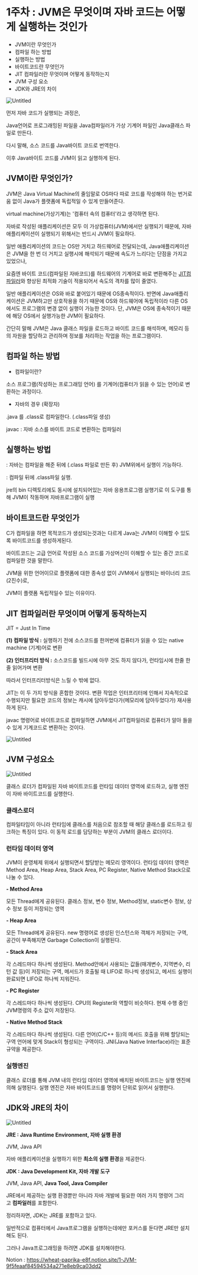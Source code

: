 # 1주차 : JVM은 무엇이며 자바 코드는 어떻게 실행하는 것인가

- JVM이란 무엇인가
- 컴파일 하는 방법
- 실행하는 방법
- 바이트코드란 무엇인가
- JIT 컴파일러란 무엇이며 어떻게 동작하는지
- JVM 구성 요소
- JDK와 JRE의 차이

![Untitled](1%E1%84%8C%E1%85%AE%E1%84%8E%E1%85%A1%20JVM%E1%84%8B%E1%85%B3%E1%86%AB%20%E1%84%86%E1%85%AE%E1%84%8B%E1%85%A5%E1%86%BA%E1%84%8B%E1%85%B5%E1%84%86%E1%85%A7%20%E1%84%8C%E1%85%A1%E1%84%87%E1%85%A1%20%E1%84%8F%E1%85%A9%E1%84%83%E1%85%B3%E1%84%82%E1%85%B3%E1%86%AB%20%E1%84%8B%E1%85%A5%E1%84%84%E1%85%A5%E1%87%82%E1%84%80%E1%85%A6%20%E1%84%89%E1%85%B5%E1%86%AF%E1%84%92%E1%85%A2%E1%86%BC%20cf8f840d7da54da4af24bb07f77774bc.png)

먼저 자바 코드가 실행되는 과정은,

Java언어로 프로그래밍된 파일을 Java컴파일러가 가상 기계어 파일인 Java클래스 파일로 만든다. 

다시 말해, 소스 코드를 Java바이트 코드로 번역한다. 

이후 Java바이트 코드를 JVM이 읽고 실행하게 된다.

## JVM이란 무엇인가?

JVM은 Java Virtual Machine의 줄임말로 OS마다 따로 코드를 작성해야 하는 번거로움 없이 Java가 플랫폼에 독립적일 수 있게 만들어준다.

virtual machine(가상기계)는 '컴퓨터 속의 컴퓨터'라고 생각하면 된다.

자바로 작성된 애플리케이션은 모두 이 가상컴퓨터(JVM)에서만 실행되기 때문에, 자바 애플리케이션이 실행되기 위해서는 반드시 JVM이 필요하다.

일반 애플리케이션의 코드는 OS만 거치고 하드웨어로 전달되는데, Java애플리케이션은 JVM을 한 번 더 거치고 실행시에 해석되기 때문에 속도가 느리다는 단점을 가지고 있었으나,

요즘엔 바이트 코드(컴파일된 자바코드)를 하드웨어의 기계어로 바로 변환해주는 [JIT컴파일러]()와 향상된 최적화 기술이 적용되어서 속도의 격차를 많이 줄였다.

일반 애플리케이션은 OS와 바로 붙어있기 때문에 OS종속적이다. 반면에 Java애플리케이션은 JVM하고만 상호작용을 하기 때문에 OS와 하드웨어에 독립적이라 다른 OS에서도 프로그램의 변경 없이 실행이 가능한 것이다. 단, JVM은 OS에 종속적이기 때문에 해당 OS에서 실행가능한 JVM이 필요하다.

간단히 말해 JVM은 Java 클래스 파일을 로드하고 바이트 코드를 해석하며, 메모리 등의 자원을 할당하고 관리하며 정보를 처리하는 작업을 하는 프로그램이다.

## 컴파일 하는 방법

- 컴파일이란?

소스 프로그램(작성하는 프로그래밍 언어) 를 기계어(컴퓨터가 읽을 수 있는 언어)로 변환하는 과정이다.

- 자바의 경우 (확장자)

.java 를 .class로 컴파일한다. (.class파일 생성)

javac : 자바 소스를 바이트 코드로 변환하는 컴파일러

## **실행하는 방법**

: 자바는 컴파일을 해준 뒤에 (.class 파일로 만든 후) JVM위에서 실행이 가능하다.

: 컴파일 뒤에 .class파일 실행.

jre의 bin 디렉토리에도 동시에 설치되어있는 자바 응용프로그램 실행기로 이 도구를 통해 JVM이 작동하며 자바프로그램이 실행

## **바이트코드란 무엇인가**

C가 컴파일을 하면 목적코드가 생성되는것과는 다르게 Java는 JVM이 이해할 수 있도록 바이트코드를 생성하게된다. 

바이트코드는 고급 언어로 작성된 소스 코드를 가상머신이 이해할 수 있는 중간 코드로 컴파일한 것을 말한다.

JVM을 위한 언어이므로 플랫폼에 대한 종속성 없이 JVM에서 실행되는 바이너리 코드(2진수)로, 

JVM이 플랫폼 독립적일수 있는 이유이다. 

## JIT 컴파일러란 무엇이며 어떻게 동작하는지

JIT = Just In Time

**(1) 컴파일 방식 :**  실행하기 전에 소스코드를 한꺼번에 컴퓨터가 읽을 수 있는 native machine (기계)어로 변환

**(2) 인터프리터 방식 :** 소스코드를 빌드시에 아무 것도 하지 않다가, 런타임시에 한줄 한줄 읽어가며 변환

따라서 인터프리터방식은 느릴 수 밖에 없다.

JIT는 이 두 가지 방식을 혼합한 것이다. 변환 작업은 인터프리터에 인해서 지속적으로 수행되지만 필요한 코드의 정보는 캐시에 담아두었다가(메모리에 담아두었다가) 재사용하게 된다.

javac 명령어로 바이트코드로 컴파일하면 JVM에서 JIT컴파일러로 컴퓨터가 알아 들을 수 있게 기계코드로 변환하는 것이다. 

![Untitled](1%E1%84%8C%E1%85%AE%E1%84%8E%E1%85%A1%20JVM%E1%84%8B%E1%85%B3%E1%86%AB%20%E1%84%86%E1%85%AE%E1%84%8B%E1%85%A5%E1%86%BA%E1%84%8B%E1%85%B5%E1%84%86%E1%85%A7%20%E1%84%8C%E1%85%A1%E1%84%87%E1%85%A1%20%E1%84%8F%E1%85%A9%E1%84%83%E1%85%B3%E1%84%82%E1%85%B3%E1%86%AB%20%E1%84%8B%E1%85%A5%E1%84%84%E1%85%A5%E1%87%82%E1%84%80%E1%85%A6%20%E1%84%89%E1%85%B5%E1%86%AF%E1%84%92%E1%85%A2%E1%86%BC%20cf8f840d7da54da4af24bb07f77774bc/Untitled%201.png)

## JVM 구성요소

![Untitled](1%E1%84%8C%E1%85%AE%E1%84%8E%E1%85%A1%20JVM%E1%84%8B%E1%85%B3%E1%86%AB%20%E1%84%86%E1%85%AE%E1%84%8B%E1%85%A5%E1%86%BA%E1%84%8B%E1%85%B5%E1%84%86%E1%85%A7%20%E1%84%8C%E1%85%A1%E1%84%87%E1%85%A1%20%E1%84%8F%E1%85%A9%E1%84%83%E1%85%B3%E1%84%82%E1%85%B3%E1%86%AB%20%E1%84%8B%E1%85%A5%E1%84%84%E1%85%A5%E1%87%82%E1%84%80%E1%85%A6%20%E1%84%89%E1%85%B5%E1%86%AF%E1%84%92%E1%85%A2%E1%86%BC%20cf8f840d7da54da4af24bb07f77774bc/Untitled%202.png)

클래스 로더가 컴파일된 자바 바이트코드를 런타임 데이터 영역에 로드하고, 실행 엔진이 자바 바이트코드를 실행한다.

### 클래스로더

컴파일타임이 아니라 런타임에 클래스를 처음으로 참조할 때 해당 클래스를 로드하고 링크하는 특징이 있다. 이 동적 로드를 담당하는 부분이 JVM의 클래스 로더이다.

### 런타임 데이터 영역

JVM이 운영체제 위에서 실행되면서 할당받는 메모리 영역이다. 런타임 데이터 영역은 Method Area, Heap Area, Stack Area, PC Register, Native Method Stack으로 나눌 수 있다.

**- Method Area**

모든 Thread에게 공유된다. 클래스 정보, 변수 정보, Method정보, static변수 정보, 상수 정보 등이 저장되는 영역

**- Heap Area**

모든 Thread에게 공유된다. new 명령어로 생성된 인스턴스와 객체가 저장되는 구역, 공간이 부족해지면 Garbage Collection이 실행된다.

**- Stack Area**

각 스레드마다 하나씩 생성된다. Method안에서 사용되는 값들(매개변수, 지역변수, 리턴 값 등)이 저장되는 구역, 메서드가 호출될 때 LIFO로 하나씩 생성되고, 메서드 실행이 완료되면 LIFO로 하나씩 지워진다.

**- PC Register**

각 스레드마다 하나씩 생성된다. CPU의 Register와 역할이 비슷하다. 현재 수행 중인 JVM명령의 주소 값이 저장된다.

**- Native Method Stack**

각 스레드마다 하나씩 생성된다. 다른 언어(C/C++ 등)의 메서드 호출을 위해 할당되는 구역 언어에 맞게 Stack이 형성되는 구역이다. JNI(Java Native Interface)라는 표준 규약을 제공한다.

### 실행엔진

클래스 로더를 통해 JVM 내의 런타임 데이터 영역에 배치된 바이트코드는 실행 엔진에 의해 실행된다. 실행 엔진은 자바 바이트코드를 명령어 단위로 읽어서 실행한다.

## JDK와 JRE의 차이

![Untitled](1%E1%84%8C%E1%85%AE%E1%84%8E%E1%85%A1%20JVM%E1%84%8B%E1%85%B3%E1%86%AB%20%E1%84%86%E1%85%AE%E1%84%8B%E1%85%A5%E1%86%BA%E1%84%8B%E1%85%B5%E1%84%86%E1%85%A7%20%E1%84%8C%E1%85%A1%E1%84%87%E1%85%A1%20%E1%84%8F%E1%85%A9%E1%84%83%E1%85%B3%E1%84%82%E1%85%B3%E1%86%AB%20%E1%84%8B%E1%85%A5%E1%84%84%E1%85%A5%E1%87%82%E1%84%80%E1%85%A6%20%E1%84%89%E1%85%B5%E1%86%AF%E1%84%92%E1%85%A2%E1%86%BC%20cf8f840d7da54da4af24bb07f77774bc/Untitled%203.png)

**JRE : Java Runtime Environment, 자바 실행 환경**

JVM, Java API

자바 애플리케이션을 실행하기 위한 **최소의 실행 환경**을 제공한다.

**JDK : Java Development Kit, 자바 개발 도구**

JVM, Java API, **Java Tool, Java Compiler**

JRE에서 제공하는 실행 환경뿐만 아니라 자바 개발에 필요한 여러 가지 명령어 그리고 **컴파일러**를 포함한다.

정리하자면, JDK는 JRE를 포함하고 있다.

일반적으로 컴퓨터에서 Java프로그램을 실행하는데에만 포커스를 둔다면 JRE만 설치해도 된다.

그러나 Java프로그래밍을 하려면 JDK를 설치해야한다.


Notion : https://wheat-paprika-e8f.notion.site/1-JVM-9f5feaaf84594534a271e8eb9ca03dd2
